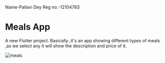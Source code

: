 Name-Pallavi Dey
Reg no.-12104783

# Meals App

A new Flutter project.
Basically ,it's an app showing different types of meals ,as we select any it will show the description and price of it.



![meals](https://github.com/user-attachments/assets/fb07f55a-6207-4dcc-ba7f-7c2ea21948d5)

